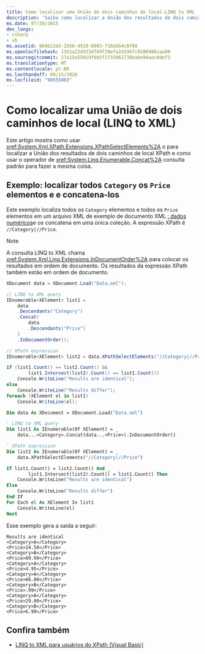 ```yaml
---
title: Como localizar uma União de dois caminhos de local-LINQ to XML
description: 'Saiba como localizar a União dos resultados de dois caminhos de local XPath. Dois métodos são mostrados: um usa XPathSelectElements, o outro usa o operador de consulta padrão Concat.'
ms.date: 07/20/2015
dev_langs:
- csharp
- vb
ms.assetid: 069622d3-2b58-4919-8903-710a564c0788
ms.openlocfilehash: 13d1a22d933d789f28efa2d196fc0106986caa90
ms.sourcegitcommit: 27a15a55019f6b5f2733961738babe94aec0def3
ms.translationtype: MT
ms.contentlocale: pt-BR
ms.lasthandoff: 09/15/2020
ms.locfileid: "90555003"
---
```

# <a name="how-to-find-a-union-of-two-location-paths-linq-to-xml"></a>Como localizar uma União de dois caminhos de local (LINQ to XML)

Este artigo mostra como usar <xref:System.Xml.XPath.Extensions.XPathSelectElements%2A> o para localizar a União dos resultados de dois caminhos de local XPath e como usar o operador de <xref:System.Linq.Enumerable.Concat%2A> consulta padrão para fazer a mesma coisa.

## <a name="example-find-all-category-and-price-elements-and-concatenate-them"></a>Exemplo: localizar todos `Category` os `Price` elementos e e concatena-los

Este exemplo localiza todos os `Category` elementos e todos os `Price` elementos em um arquivo XML de exemplo de documento XML [: dados numéricos](sample-xml-file-numerical-data.md)e os concatena em uma única coleção. A expressão XPath é `//Category|//Price`.

> [!NOTE]
> A consulta LINQ to XML chama <xref:System.Xml.Linq.Extensions.InDocumentOrder%2A> para colocar os resultados em ordem de documento. Os resultados da expressão XPath também estão em ordem de documento.

```csharp
XDocument data = XDocument.Load("Data.xml");

// LINQ to XML query
IEnumerable<XElement> list1 =
    data
    .Descendants("Category")
    .Concat(
        data
        .Descendants("Price")
    )
    .InDocumentOrder();

// XPath expression
IEnumerable<XElement> list2 = data.XPathSelectElements("//Category|//Price");

if (list1.Count() == list2.Count() &&
        list1.Intersect(list2).Count() == list1.Count())
    Console.WriteLine("Results are identical");
else
    Console.WriteLine("Results differ");
foreach (XElement el in list1)
    Console.WriteLine(el);
```

```vb
Dim data As XDocument = XDocument.Load("Data.xml")

' LINQ to XML query
Dim list1 As IEnumerable(Of XElement) = _
    data...<Category>.Concat(data...<Price>).InDocumentOrder()

' XPath expression
Dim list2 As IEnumerable(Of XElement) = _
    data.XPathSelectElements("//Category|//Price")

If list1.Count() = list2.Count() And _
        list1.Intersect(list2).Count() = list1.Count() Then
    Console.WriteLine("Results are identical")
Else
    Console.WriteLine("Results differ")
End If
For Each el As XElement In list1
    Console.WriteLine(el)
Next
```

Esse exemplo gera a saída a seguir:

```output
Results are identical
<Category>A</Category>
<Price>24.50</Price>
<Category>B</Category>
<Price>89.99</Price>
<Category>A</Category>
<Price>4.95</Price>
<Category>A</Category>
<Price>66.00</Price>
<Category>B</Category>
<Price>.99</Price>
<Category>A</Category>
<Price>29.00</Price>
<Category>B</Category>
<Price>6.99</Price>
```

## <a name="see-also"></a>Confira também

- [LINQ to XML para usuários do XPath (Visual Basic)](./comparison-xpath-linq-xml.md)
